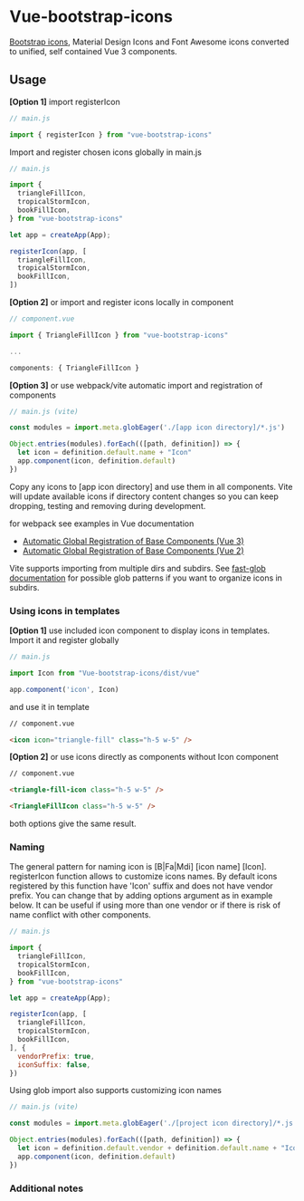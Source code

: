 # Vue-bootstrap-icons

[Bootstrap icons](https://https://icons.getbootstrap.com/), Material Design Icons and Font Awesome icons converted to unified, self contained Vue 3 components. 

## Usage

**[Option 1]** import registerIcon

```js
// main.js

import { registerIcon } from "vue-bootstrap-icons"
```

Import and register chosen icons globally in main.js

```js
// main.js

import { 
  triangleFillIcon,
  tropicalStormIcon,
  bookFillIcon,
} from "vue-bootstrap-icons"

let app = createApp(App);

registerIcon(app, [
  triangleFillIcon,
  tropicalStormIcon,
  bookFillIcon,
])
```


**[Option 2]** or import and register icons locally in component

```js
// component.vue

import { TriangleFillIcon } from "vue-bootstrap-icons"

...

components: { TriangleFillIcon }
```

**[Option 3]** or use webpack/vite automatic import and registration of components

```js
// main.js (vite)

const modules = import.meta.globEager('./[app icon directory]/*.js')

Object.entries(modules).forEach(([path, definition]) => {
  let icon = definition.default.name + "Icon"
  app.component(icon, definition.default)
})
```

Copy any icons to [app icon directory] and use them in all components. Vite will update available icons if directory content changes so you can keep dropping, testing and removing during development.

for webpack see examples in Vue documentation
* [Automatic Global Registration of Base Components (Vue 3)](https://v3.vuejs.org/cookbook/automatic-global-registration-of-base-components.html#base-example)
* [Automatic Global Registration of Base Components (Vue 2)](https://vuejs.org/v2/guide/components-registration.html#Automatic-Global-Registration-of-Base-Components)

Vite supports importing from multiple dirs and subdirs. See [fast-glob documentation](https://github.com/mrmlnc/fast-glob#pattern-syntax) for possible glob patterns if you want to organize icons in subdirs.

### Using icons in templates

**[Option 1]** use included icon component to display icons in templates. Import it and register globally

```js
// main.js

import Icon from "Vue-bootstrap-icons/dist/vue"

app.component('icon', Icon)
```

and use it in template

```html
// component.vue

<icon icon="triangle-fill" class="h-5 w-5" />
```

**[Option 2]** or use icons directly as components without Icon component

```html
// component.vue

<triangle-fill-icon class="h-5 w-5" />

<TriangleFillIcon class="h-5 w-5" />
```

both options give the same result.

### Naming

The general pattern for naming icon is [B|Fa|Mdi] [icon name] [Icon]. registerIcon function allows to customize icons names. By default icons registered by this function have 'Icon' suffix and does not have vendor prefix. You can change that by adding options argument as in example below. It can be useful if using more than one vendor or if there is risk of name conflict with other components. 

```js
// main.js

import { 
  triangleFillIcon,
  tropicalStormIcon,
  bookFillIcon,
} from "vue-bootstrap-icons"

let app = createApp(App);

registerIcon(app, [
  triangleFillIcon,
  tropicalStormIcon,
  bookFillIcon,
], {
  vendorPrefix: true,
  iconSuffix: false,
})
```

Using glob import also supports customizing icon names 

```js
// main.js (vite)

const modules = import.meta.globEager('./[project icon directory]/*.js')

Object.entries(modules).forEach(([path, definition]) => {
  let icon = definition.default.vendor + definition.default.name + "Icon"
  app.component(icon, definition.default)
})
```

### Additional notes
